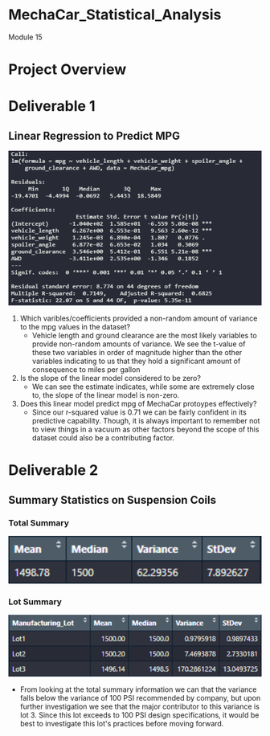 # MechaCar_Statistical_Analysis
Module 15

# **Project Overview**


# Deliverable 1
## Linear Regression to Predict MPG
<img src="https://github.com/nguyenauloi/MechaCar_Statistical_Analysis/blob/main/resources/images/Deliverable%201%20Summary.PNG" width="600">

 1. Which varibles/coefficients provided a non-random amount of variance to the mpg values in the dataset?
    - Vehicle length and ground clearance are the most likely variables to provide non-random amounts of variance. We see the t-value of these two variables in order of magnitude higher than the other variables indicating to us that they hold a significant amount of consequence to miles per gallon
 2. Is the slope of the linear model considered to be zero? 
    - We can see the estimate indicates, while some are extremely close to, the slope of the linear model is non-zero. 
 3. Does this linear model predict mpg of MechaCar protoypes effectively?
    - Since our r-squared value is 0.71 we can be fairly confident in its predictive capability. Though, it is always important to remember not to view things in a vacuum as other factors beyond the scope of this dataset could also be a contributing factor. 

# Deliverable 2
## Summary Statistics on Suspension Coils
### Total Summary
<img src="https://github.com/nguyenauloi/MechaCar_Statistical_Analysis/blob/main/resources/images/Deliverable%202%20Summary.PNG" width="600">

### Lot Summary
<img src="https://github.com/nguyenauloi/MechaCar_Statistical_Analysis/blob/main/resources/images/Deliverable%202%20lot_summary.PNG" width="600">

 - From looking at the total summary information we can that the variance falls below the variance of 100 PSI recommended by company, but upon further investigation we see that the major contributor to this variance is lot 3. Since this lot exceeds to 100 PSI design specifications, it would be best to investigate this lot's practices before moving forward. 
